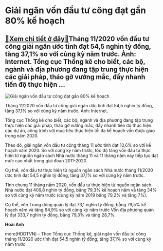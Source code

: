 Giải ngân vốn đầu tư công đạt gần 80% kế hoạch
==============================================

[:gift:Xem chi tiết ở đây:gift:](https://hddtvn.com/giai-ngan-von-dau-tu-cong-dat-gan-80-ke-hoach/)Tháng 11/2020 vốn đầu tư công giải ngân ước tính đạt 54,5 nghìn tỷ đồng, tăng 37,1% so với cùng kỳ năm trước. Ảnh: Internet. Tổng cục Thống kê cho biết, các bộ, ngành và địa phương đang tập trung thực hiện các giải pháp, tháo gỡ vướng mắc, đẩy nhanh tiến độ thực hiện …
-----------------------------------------------------------------------------------------------------------------------------------------------------------------------------------------------------------------------------------------------------------------------------





![Giải ngân vốn đầu tư công đạt gần 80% kế hoạch](https://hddtvn.com/wp-content/uploads/2021/01/2021_nh_1.jpg "Giải ngân vốn đầu tư công đạt gần 80% kế hoạch")


Tháng 11/2020 vốn đầu tư công giải ngân ước tính đạt 54,5 nghìn tỷ đồng, tăng 37,1% so với cùng kỳ năm trước. Ảnh: Internet.



Tổng cục Thống kê cho biết, các bộ, ngành và địa phương đang tập trung thực hiện các giải pháp, tháo gỡ vướng mắc, đẩy nhanh tiến độ thực hiện các dự án, công trình với mục tiêu thực hiện tối đa kế hoạch vốn được giao trong năm 2020.


Theo đó, giải ngân vốn đầu tư công tháng 11 ước tính đạt 10,6% so với kế hoạch năm 2020. So với cùng kỳ năm trước, tốc độ tăng vốn đầu tư thực hiện từ nguồn ngân sách Nhà nước tháng 11 và 11 tháng năm nay tiếp tục đạt mức cao nhất trong giai đoạn 2011-2020.


Cụ thể, vốn đầu tư thực hiện từ nguồn ngân sách Nhà nước tháng 11/2020 ước tính đạt 54,5 nghìn tỷ đồng, tăng 37,1% so với cùng kỳ năm trước.


Tính chung 11 tháng năm 2020, vốn đầu tư thực hiện từ nguồn ngân sách Nhà nước đạt 406,8 nghìn tỷ đồng, bằng 79,3% kế hoạch năm và tăng 34% so với cùng kỳ năm trước (cùng kỳ năm 2019 bằng 79,2% và tăng 7%).


Cụ thể, vốn Trung ương quản lý đạt 73,1 nghìn tỷ đồng, bằng 79,5% kế hoạch năm và tăng 64,9% so với cùng kỳ năm trước Vốn địa phương quản lý đạt 333,7 nghìn tỷ đồng, bằng 79,3% và tăng 28,7%.




**Hoài Anh**



more(HDDTVN) – Theo Tổng cục Thống kê, giải ngân vốn đầu tư công tháng 11/2020 ước tính đạt 54,5 nghìn tỷ đồng, tăng 37,1% so với cùng kỳ năm trước.

